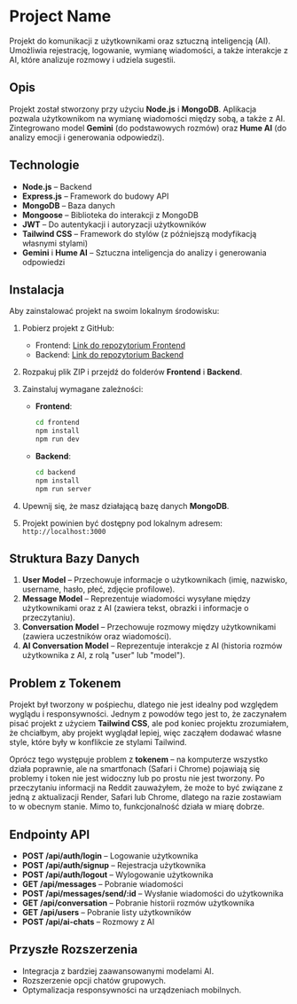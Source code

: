# Project Name

Projekt do komunikacji z użytkownikami oraz sztuczną inteligencją (AI). Umożliwia rejestrację, logowanie, wymianę wiadomości, a także interakcje z AI, które analizuje rozmowy i udziela sugestii.

## Opis

Projekt został stworzony przy użyciu **Node.js** i **MongoDB**. Aplikacja pozwala użytkownikom na wymianę wiadomości między sobą, a także z AI. Zintegrowano model **Gemini** (do podstawowych rozmów) oraz **Hume AI** (do analizy emocji i generowania odpowiedzi).

## Technologie

- **Node.js** – Backend
- **Express.js** – Framework do budowy API
- **MongoDB** – Baza danych
- **Mongoose** – Biblioteka do interakcji z MongoDB
- **JWT** – Do autentykacji i autoryzacji użytkowników
- **Tailwind CSS** – Framework do stylów (z późniejszą modyfikacją własnymi stylami)
- **Gemini** i **Hume AI** – Sztuczna inteligencja do analizy i generowania odpowiedzi

## Instalacja

Aby zainstalować projekt na swoim lokalnym środowisku:

1. Pobierz projekt z GitHub:
   - Frontend: [Link do repozytorium Frontend](https://github.com/OstapMaksymiv/Messenger-RabbitHole/tree/main/frontend)
   - Backend: [Link do repozytorium Backend](https://github.com/OstapMaksymiv/Messenger-RabbitHole/tree/main/backend)
   
2. Rozpakuj plik ZIP i przejdź do folderów **Frontend** i **Backend**.

3. Zainstaluj wymagane zależności:
   - **Frontend**:
     ```bash
     cd frontend
     npm install
     npm run dev
     ```
   - **Backend**:
     ```bash
     cd backend
     npm install
     npm run server
     ```

4. Upewnij się, że masz działającą bazę danych **MongoDB**.

5. Projekt powinien być dostępny pod lokalnym adresem: `http://localhost:3000`

## Struktura Bazy Danych

1. **User Model** – Przechowuje informacje o użytkownikach (imię, nazwisko, username, hasło, płeć, zdjęcie profilowe).
2. **Message Model** – Reprezentuje wiadomości wysyłane między użytkownikami oraz z AI (zawiera tekst, obrazki i informacje o przeczytaniu).
3. **Conversation Model** – Przechowuje rozmowy między użytkownikami (zawiera uczestników oraz wiadomości).
4. **AI Conversation Model** – Reprezentuje interakcje z AI (historia rozmów użytkownika z AI, z rolą "user" lub "model").

## Problem z Tokenem

Projekt był tworzony w pośpiechu, dlatego nie jest idealny pod względem wyglądu i responsywności. Jednym z powodów tego jest to, że zaczynałem pisać projekt z użyciem **Tailwind CSS**, ale pod koniec projektu zrozumiałem, że chciałbym, aby projekt wyglądał lepiej, więc zacząłem dodawać własne style, które były w konflikcie ze stylami Tailwind.

Oprócz tego występuje problem z **tokenem** – na komputerze wszystko działa poprawnie, ale na smartfonach (Safari i Chrome) pojawiają się problemy i token nie jest widoczny lub po prostu nie jest tworzony. Po przeczytaniu informacji na Reddit zauważyłem, że może to być związane z jedną z aktualizacji Render, Safari lub Chrome, dlatego na razie zostawiam to w obecnym stanie. Mimo to, funkcjonalność działa w miarę dobrze.

## Endpointy API

- **POST /api/auth/login** – Logowanie użytkownika
- **POST /api/auth/signup** – Rejestracja użytkownika
- **POST /api/auth/logout** – Wylogowanie użytkownika
- **GET /api/messages** – Pobranie wiadomości
- **POST /api/messages/send/:id** – Wysłanie wiadomości do użytkownika
- **GET /api/conversation** – Pobranie historii rozmów użytkownika
- **GET /api/users** – Pobranie listy użytkowników
- **POST /api/ai-chats** – Rozmowy z AI

## Przyszłe Rozszerzenia

- Integracja z bardziej zaawansowanymi modelami AI.
- Rozszerzenie opcji chatów grupowych.
- Optymalizacja responsywności na urządzeniach mobilnych.
